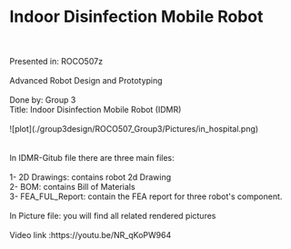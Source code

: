 # Indoor Disinfection Mobile Robot
<br />
<br />Presented in: ROCO507z
<br />
<br />Advanced Robot Design and Prototyping
<br />
<br />Done by: Group 3
<br />Title: Indoor Disinfection Mobile Robot (IDMR)
<br />
<br />![plot](./group3design/ROCO507_Group3/Pictures/in_hospital.png)
<br />
<br />
<br />In IDMR-Gitub file there are three main files:
<br />
<br />1- 2D Drawings: contains robot 2d Drawing
<br />2- BOM: contains Bill of Materials
<br />3- FEA_FUL_Report: contain the FEA report for three robot's component.
<br />
<br />In Picture file: you will find all related rendered pictures
<br />
<br />Video link :https://youtu.be/NR_qKoPW964
<br />
<br />
<br />
